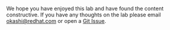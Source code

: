 We hope you have enjoyed this lab and have found the content constructive.  If you have any thoughts on the lab please email [okashi@redhat.com](mailto://okashi@redhat.com) or open a [Git Issue](https://github.com/openshift-cs/osdworkshop/issues/new).